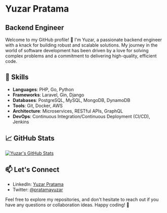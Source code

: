 # Yuzar Pratama
## Backend Engineer

Welcome to my GitHub profile! 👋 I'm Yuzar, a passionate backend engineer with a knack for building robust and scalable solutions. My journey in the world of software development has been driven by a love for solving complex problems and a commitment to delivering high-quality, efficient code.

## 🔧 Skills

- **Languages**: PHP, Go, Python
- **Frameworks**: Laravel, Gin, Django
- **Databases**: PostgreSQL, MySQL, MongoDB, DynamoDB
- **Tools**: Git, Docker, AWS
- **Architecture**: Microservices, RESTful APIs, GraphQL
- **DevOps**: Continuous Integration/Continuous Deployment (CI/CD), Jenkins

## 📈 GitHub Stats

[![Yuzar's GitHub Stats](https://github-readme-stats.vercel.app/api?username=pratamayuzar&show_icons=true&count_private=true&hide=issues,contribs)](https://github.com/pratamayuzar)

## 📫 Let's Connect

- LinkedIn: [Yuzar Pratama](https://www.linkedin.com/in/yuzarpratama/)
- Twitter: [@pratamayuzar](https://twitter.com/pratamayuzar)

Feel free to explore my repositories, and don't hesitate to reach out if you have any questions or collaboration ideas. Happy coding! 🚀
